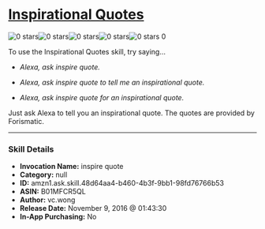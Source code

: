 # [Inspirational Quotes](http://alexa.amazon.com/#skills/amzn1.ask.skill.48d64aa4-b460-4b3f-9bb1-98fd76766b53)
![0 stars](../../images/ic_star_border_black_18dp_1x.png)![0 stars](../../images/ic_star_border_black_18dp_1x.png)![0 stars](../../images/ic_star_border_black_18dp_1x.png)![0 stars](../../images/ic_star_border_black_18dp_1x.png)![0 stars](../../images/ic_star_border_black_18dp_1x.png) 0

To use the Inspirational Quotes skill, try saying...

* *Alexa, ask inspire quote.*

* *Alexa, ask inspire quote to tell me an inspirational quote.*

* *Alexa, ask inspire quote for an inspirational quote.*

Just ask Alexa to tell you an inspirational quote.  The quotes are provided by Forismatic.

***

### Skill Details

* **Invocation Name:** inspire quote
* **Category:** null
* **ID:** amzn1.ask.skill.48d64aa4-b460-4b3f-9bb1-98fd76766b53
* **ASIN:** B01MFCR5QL
* **Author:** vc.wong
* **Release Date:** November 9, 2016 @ 01:43:30
* **In-App Purchasing:** No
